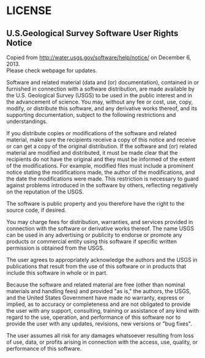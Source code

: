# LICENSE

## U.S.Geological Survey Software User Rights Notice
				
Copied from http://water.usgs.gov/software/help/notice/ on December 6, 2013.  
Please check webpage for updates.

Software and related material (data and (or) documentation), contained in or 
furnished in connection with a software distribution, are made available by the 
U.S. Geological Survey (USGS) to be used in the public interest and in the 
advancement of science. You may, without any fee or cost, use, copy, modify, 
or distribute this software, and any derivative works thereof, and its supporting 
documentation, subject to the following restrictions and understandings.

If you distribute copies or modifications of the software and related material, 
make sure the recipients receive a copy of this notice and receive or can get a 
copy of the original distribution. If the software and (or) related material are 
modified and distributed, it must be made clear that the recipients do not have 
the original and they must be informed of the extent of the modifications. For 
example, modified files must include a prominent notice stating the modifications 
made, the author of the modifications, and the date the modifications were made. 
This restriction is necessary to guard against problems introduced in the software 
by others, reflecting negatively on the reputation of the USGS.

The software is public property and you therefore have the right to the source 
code, if desired.

You may charge fees for distribution, warranties, and services provided in 
connection with the software or derivative works thereof. The name USGS can be 
used in any advertising or publicity to endorse or promote any products or 
commercial entity using this software if specific written permission is obtained 
from the USGS.
				
The user agrees to appropriately acknowledge the authors and the USGS in 
publications that result from the use of this software or in products that 
include this software in whole or in part.

Because the software and related material are free (other than nominal materials 
and handling fees) and provided "as is," the authors, the USGS, and the United 
States Government have made no warranty, express or implied, as to accuracy or 
completeness and are not obligated to provide the user with any support, consulting, 
training or assistance of any kind with regard to the use, operation, and performance 
of this software nor to provide the user with any updates, revisions, new versions 
or "bug fixes".
				
The user assumes all risk for any damages whatsoever resulting from loss of use, 
data, or profits arising in connection with the access, use, quality, or 
performance of this software.
